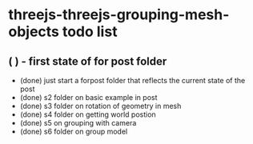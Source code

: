 # threejs-threejs-grouping-mesh-objects todo list


## ( ) - first state of for post folder
* (done) just start a forpost folder that reflects the current state of the post
* (done) s2 folder on basic example in post
* (done) s3 folder on rotation of geometry in mesh
* (done) s4 folder on getting world postion
* (done) s5 on grouping with camera
* (done) s6 folder on group model